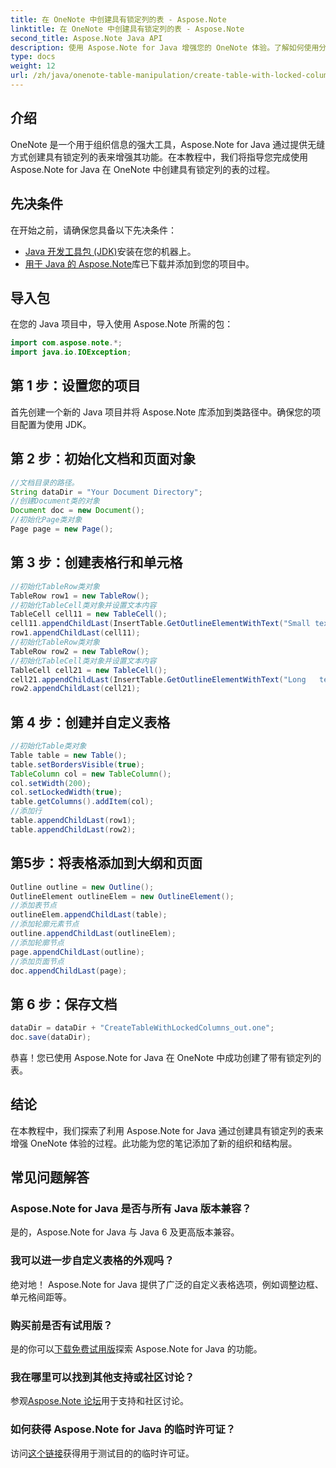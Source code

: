 ```yaml
---
title: 在 OneNote 中创建具有锁定列的表 - Aspose.Note
linktitle: 在 OneNote 中创建具有锁定列的表 - Aspose.Note
second_title: Aspose.Note Java API
description: 使用 Aspose.Note for Java 增强您的 OneNote 体验。了解如何使用分步指南创建具有锁定列的表。立即下载免费试用版！
type: docs
weight: 12
url: /zh/java/onenote-table-manipulation/create-table-with-locked-columns/
---
```

## 介绍
OneNote 是一个用于组织信息的强大工具，Aspose.Note for Java 通过提供无缝方式创建具有锁定列的表来增强其功能。在本教程中，我们将指导您完成使用 Aspose.Note for Java 在 OneNote 中创建具有锁定列的表的过程。
## 先决条件
在开始之前，请确保您具备以下先决条件：
- [Java 开发工具包 (JDK)](https://www.oracle.com/java/technologies/javase-downloads.html)安装在您的机器上。
- [用于 Java 的 Aspose.Note](https://downloads.aspose.com/note/java)库已下载并添加到您的项目中。
## 导入包
在您的 Java 项目中，导入使用 Aspose.Note 所需的包：
```java
import com.aspose.note.*;
import java.io.IOException;
```
## 第 1 步：设置您的项目
首先创建一个新的 Java 项目并将 Aspose.Note 库添加到类路径中。确保您的项目配置为使用 JDK。
## 第 2 步：初始化文档和页面对象
```java
//文档目录的路径。
String dataDir = "Your Document Directory";
//创建Document类的对象
Document doc = new Document();
//初始化Page类对象
Page page = new Page();
```
## 第 3 步：创建表格行和单元格
```java
//初始化TableRow类对象
TableRow row1 = new TableRow();
//初始化TableCell类对象并设置文本内容
TableCell cell11 = new TableCell();
cell11.appendChildLast(InsertTable.GetOutlineElementWithText("Small text"));
row1.appendChildLast(cell11);
//初始化TableRow类对象
TableRow row2 = new TableRow();
//初始化TableCell类对象并设置文本内容
TableCell cell21 = new TableCell();
cell21.appendChildLast(InsertTable.GetOutlineElementWithText("Long   text    with    several   words and    spaces."));
row2.appendChildLast(cell21);
```
## 第 4 步：创建并自定义表格
```java
//初始化Table类对象
Table table = new Table();
table.setBordersVisible(true);
TableColumn col = new TableColumn();
col.setWidth(200);
col.setLockedWidth(true);
table.getColumns().addItem(col);
//添加行
table.appendChildLast(row1);
table.appendChildLast(row2);
```
## 第5步：将表格添加到大纲和页面
```java
Outline outline = new Outline();
OutlineElement outlineElem = new OutlineElement();
//添加表节点
outlineElem.appendChildLast(table);
//添加轮廓元素节点
outline.appendChildLast(outlineElem);
//添加轮廓节点
page.appendChildLast(outline);
//添加页面节点
doc.appendChildLast(page);
```
## 第 6 步：保存文档
```java
dataDir = dataDir + "CreateTableWithLockedColumns_out.one";
doc.save(dataDir);
```
恭喜！您已使用 Aspose.Note for Java 在 OneNote 中成功创建了带有锁定列的表。
## 结论
在本教程中，我们探索了利用 Aspose.Note for Java 通过创建具有锁定列的表来增强 OneNote 体验的过程。此功能为您的笔记添加了新的组织和结构层。
## 常见问题解答
### Aspose.Note for Java 是否与所有 Java 版本兼容？
是的，Aspose.Note for Java 与 Java 6 及更高版本兼容。
### 我可以进一步自定义表格的外观吗？
绝对地！ Aspose.Note for Java 提供了广泛的自定义表格选项，例如调整边框、单元格间距等。
### 购买前是否有试用版？
是的你可以[下载免费试用版](https://releases.aspose.com/)探索 Aspose.Note for Java 的功能。
### 我在哪里可以找到其他支持或社区讨论？
参观[Aspose.Note 论坛](https://forum.aspose.com/c/note/28)用于支持和社区讨论。
### 如何获得 Aspose.Note for Java 的临时许可证？
访问[这个链接](https://purchase.aspose.com/temporary-license/)获得用于测试目的的临时许可证。